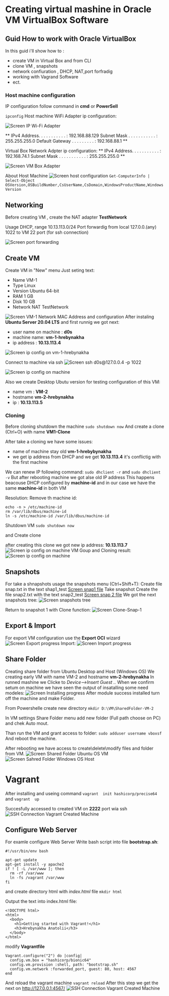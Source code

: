 # Creating virtual mashine in Oracle VM VirtualBox Software
## Guid How to work with Oracle VirtualBox
In this guid i'll show how  to :
- create VM in Virtual Box and from CLI
- clone VM , snapshots
- network confiuration , DHCP, NAT,port forfradig
- working with Vagrand Software
- ect.

### Host machine configuration

IP configuration follow command in **cmd** or **PowerSell**

`ipconfig`
Host machine WiFi Adapter ip configuration:

![Screen IP Wi-Fi Adapter](images/Screenshot_1.png)

** 
   IPv4 Address. . . . . . . . . . . : 192.168.88.129
   Subnet Mask . . . . . . . . . . . : 255.255.255.0
   Default Gateway . . . . . . . . . : 192.168.88.1
**

Virtual Box Network Adpter  ip configuration:
**
   IPv4 Address. . . . . . . . . . . : 192.168.74.1
   Subnet Mask . . . . . . . . . . . : 255.255.255.0
**

![Screen VM Box Adapter](images/Screenshot_2.png)

About Host Machine
![Screen  host configuration](images/Screenshot_3.png)
` Get-ComputerInfo | Select-Object OSVersion,OSBuildNumber,CsUserName,CsDomain,WindowsProductName,WindowsVersion
`
## Networking
Before creating VM , create the NAT adapter **TestNetwork**

Usage DHCP, range 10.13.113.0/24 
Port forwardig from local 127.0.0.(any) 1022 to VM 22 port (for ssh connection) 

![Screen port forwarding](images/Screenshot_4.png)

## Create VM
Create VM in "New" menu 
Just seting text:
- Name VM-1
- Type Linux
- Version Ubuntu 64-bit
- RAM 1 GB
- Disk 10 GB
- Network NAT TestNetwork

![Screen VM-1 Network MAC Address and configuration](images/Screenshot_5.png)
After instaling **Ubuntu Server 20.04 LTS** and first runnig we got next:
- user name on machine : **d0s**
- machine name: **vm-1-hrebynakha**
- ip address : **10.13.113.4**

![Screen ip config on **vm-1-hrebynakha**](images/Screenshot_6.png)

Connect to machine via ssh
![Screen ssh d0s@127.0.0.4 -p 1022](images/Screenshot_7.png)

![Screen ip config on machine](images/Screenshot_8.png)

Also we create Desktop Ubutu version for testing
 configuration of this VM:
 - name vm : **VM-2**
 - hostname **vm-2-hrebynakha**
 - ip : **10.13.113.5**
  
### Cloning
Before cloning shutdown the machine
`sudo shutdown now`
And create a clone (Ctrl+O) with name **VM1-Clone**

After take a cloning we have some issues:
- name of machine stay old **vm-1-hrebybynakha**
- we get ip address from DHCP and we get **10.13.113.4** it's conflictig with the first machine

We can renew IP following command:
`sudo dhclient -r` and `sudo dhclient -v`
But after rebooting machine we got alse old IP address
This happens beacouse DHCP configured by **machine-id** and in our case we have the same **machine-id** in both VM

Resolution:
Remove th machine id:
```
echo -n > /etc/machine-id
rm /var/lib/dbus/machine-id
ln -s /etc/machine-id /var/lib/dbus/machine-id
```
Shutdown VM `sudo shutdown now`

and Create clone

after creating this clone we got new ip address:
**10.13.113.7**
![Screen ip config on machine](images/Screenshot_9.png)
VM Goup and Cloning result:
![Screen ip config on machine](images/Screenshot_10.png)

## Snapshots
For take a shnapshots usage the snapshots menu (Ctrl+Shift+T):
Create file snap.txt in the text shap1_test
[Screen snap1 file](images/Screenshot_11.png)
Take snapshot
Create the file snap2.txt with the text snap2_test
[Screen  snap 2 file](images/Screenshot_12.png)
We got the next snapshots tree:
![Screen snapshots tree](images/Screenshot_13.png)

Return to snapshot 1 with Clone function:
![Screen Clone-Snap-1](images/Screenshot_14.png)
## Export & Import
For export VM configuration use the **Export OCI** wizard
![Screen Export progress](images/Screenshot_15.png)
Import:
![Screen Import progress](images/Screenshot_16.png)
## Share Folder
Creating share folder from Ubuntu Desktop and Host (Windows OS)
We creating early VM with name VM-2 and hostname **vm-2-hrebynakha**
In runned mashine we Clicke to *Device-->Insert Guest ..*
When we confirm setum on machine we have seen the output of insatalling some need modeles:
![Screen Installing  progress](images/Screenshot_17.png)
After module success installed turn off the machine and make Folder.

From Powershelle create new directory
`mkdir D:\VM\SharedFolder-VM-2`

In VM settings Share Folder menu add new folder (Full path choose on PC) and chek Auto mout.

Than run the VM and grant access to folder:
`sudo adduser username vboxsf`
And reboot the machine.

After rebooting we have access to create\delete\modify files and folder from VM.
![Screen Shared Folder Ubuntu OS VM ](images/Screenshot_18.png)
![Screen Sahred Folder Windows OS Host](images/Screenshot_19.png)


# Vagrant
After installing and useing command 
`vagrant  init hashicorp/precise64`
and
`vagrant  up`

Succesfully accessed to created VM on **2222** port wia ssh
![SSH Connection Vagrant Created Machine](images/Screenshot_20.png)

## Configure Web Server

For examle configure Web Server
Write bash script into file **bootstrap.sh**:
```
#!/usr/bin/env bash

apt-get update
apt-get install -y apache2
if ! [ -L /var/www ]; then
  rm -rf /var/www
  ln -fs /vagrant /var/www
fi

```
and create directory html with *index.html* file
`mkdir html`

Output the text into index.html file:
```
<!DOCTYPE html>
<html>
  <body>
    <h1>Getting started with Vagrant!</h1>
    <h3>Hrebynakha Anatolii</h3>
  </body>
</html>
```

modify **Vagrantfile**

```
Vagrant.configure("2") do |config|
  config.vm.box = "hashicorp/bionic64"
  config.vm.provision :shell, path: "bootstrap.sh"
  config.vm.network :forwarded_port, guest: 80, host: 4567
end
```
And reload the vagrant machine
`vagrant reload`
After this step we get the next on http://127.0.0.1:4567/
![SSH Connection Vagrant Created Machine](images/Screenshot_21.png)
